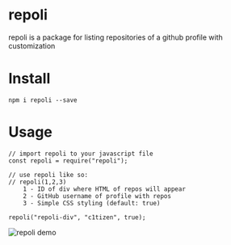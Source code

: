 # repoli
 repoli is a package for listing repositories of a github profile with customization

# Install

`npm i repoli --save`

# Usage

```
// import repoli to your javascript file
const repoli = require("repoli");

// use repoli like so:
// repoli(1,2,3)
    1 - ID of div where HTML of repos will appear
    2 - GitHub username of profile with repos
    3 - Simple CSS styling (default: true)

repoli("repoli-div", "c1tizen", true);
```

![repoli demo](https://i.imgur.com/tdR6bJ0.png)